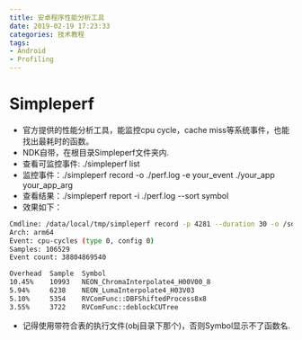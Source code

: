 ```yaml
---
title: 安卓程序性能分析工具
date: 2019-02-19 17:23:33
categories: 技术教程
tags:
- Android
- Profiling
---
```


# Simpleperf

* 官方提供的性能分析工具，能监控cpu cycle，cache miss等系统事件，也能找出最耗时的函数。
* NDK自带，在根目录Simpleperf文件夹内.
* 查看可监控事件: ./simpleperf list
* 监控事件：./simpleperf record -o ./perf.log -e your_event ./your_app your_app_arg
* 查看结果：./simpleperf report -i ./perf.log --sort symbol
* 效果如下：

``` bash
Cmdline: /data/local/tmp/simpleperf record -p 4281 --duration 30 -o /sdcard/perf.data
Arch: arm64
Event: cpu-cycles (type 0, config 0)
Samples: 106529
Event count: 38804869540

Overhead  Sample  Symbol
10.45%    10993   NEON_ChromaInterpolate4_H00V00_8
5.94%     6238    NEON_LumaInterpolate4_H03V03
5.10%     5354    RVComFunc::DBFShiftedProcess8x8
3.55%     3722    RVComFunc::deblockCUTree
``` 
*  记得使用带符合表的执行文件(obj目录下那个)，否则Symbol显示不了函数名.